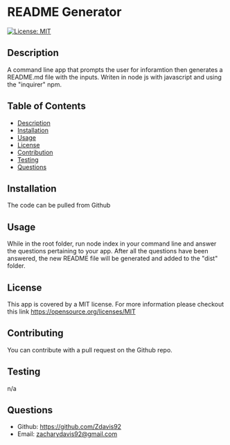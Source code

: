 # README Generator
  [![License: MIT](https://img.shields.io/badge/License-MIT-yellow.svg)](https://opensource.org/licenses/MIT)
  ## Description
  A command line app that prompts the user for inforamtion then generates a README.md file with the inputs. Writen in node js with javascript and using the "inquirer" npm.
  ## Table of Contents
  - [Description](#description)
  - [Installation](#installation)
  - [Usage](#usage)
  - [License](#license)
  - [Contribution](#contibuting)
  - [Testing](#testing)
  - [Questions](#questions)
  ## Installation
  The code can be pulled from Github
  ## Usage
  While in the root folder, run node index in your command line and answer the questions pertaining to your app. After all the questions have been answered, the new README file will be generated and added to the "dist" folder.
  ## License
  This app is covered by a MIT license. For more information please checkout this link <https://opensource.org/licenses/MIT>
  ## Contributing
  You can contribute with a pull request on the Github repo.
  ## Testing
  n/a
  ## Questions
  - Github: https://github.com/Zdavis92
  - Email: zacharydavis92@gmail.com